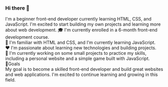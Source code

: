 ### 
<h3>Hi there 👋</h3>
  I'm a beginner front-end developer currently learning HTML, CSS, and JavaScript. I'm excited to start building my own projects and learning more about web development.
🎓 I'm currently enrolled in a 6-month front-end development course. <br>
🌱 I'm familiar with HTML and CSS, and I'm currently learning JavaScript. <br>
❤️ I'm passionate about learning new technologies and building projects. <br>
🔭 I'm currently working on some small projects to practice my skills, including a personal website and a simple game built with JavaScript.<br>
🥅Goals <br>
My goal is to become a skilled front-end developer and build great websites and web applications. I'm excited to continue learning and growing in this field.<br>




